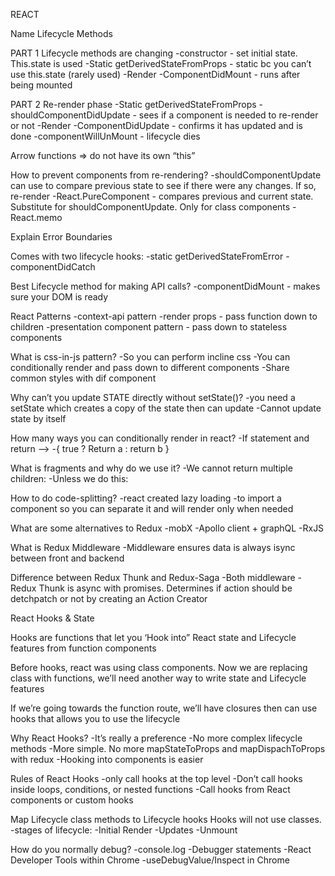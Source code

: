 REACT

Name Lifecycle Methods

PART 1
Lifecycle methods are changing
-constructor - set initial state. This.state is used
-Static getDerivedStateFromProps - static bc you can’t use this.state (rarely used)
-Render
-ComponentDidMount - runs after being mounted

PART 2
Re-render phase
-Static getDerivedStateFromProps
-shouldComponentDidUpdate - sees if a component is needed to re-render or not
-Render
-ComponentDidUpdate - confirms it has updated and is done
-componentWillUnMount - lifecycle dies

Arrow functions => do not have its own “this”

How to prevent components from re-rendering?
-shouldComponentUpdate can use to compare previous state to see if there were any changes. If so, re-render
-React.PureComponent - compares previous and current state. Substitute for shouldComponentUpdate. Only for class components
-React.memo

Explain Error Boundaries
<!-- <ErorrBoundaryComp>
	<MyComponent />
</ErorrBoundaryComp> -->

Comes with two lifecycle hooks:
-static getDerivedStateFromError
-componentDidCatch

Best Lifecycle method for making API calls?
-componentDidMount - makes sure your DOM is ready


React Patterns
-context-api pattern
-render props - pass function down to children
-presentation component pattern - pass down to stateless components

What is css-in-js pattern?
-So you can perform incline css
-You can conditionally render and pass down to different components
-Share common styles with dif component


Why can’t you update STATE directly without setState()?
-you need a setState which creates a copy of the state then can update
-Cannot update state by itself

How many ways you can conditionally render in react?
-If statement and return  -->
-{ true ? Return a : return b }

What is fragments and why do we use it?
-We cannot return multiple children:
    <!-- - render(){ return(  <child A />  <child B />  <child C /> )} -->
-Unless we do this:
    <!-- - render(){ <React.Fragment> return(  <child A />  <child B />  <child C /> </ React.Fragment> )} -->

How to do code-splitting?
-react created lazy loading
-to import a component so you can separate it and will render only when needed

What are some alternatives to Redux
-mobX
-Apollo client + graphQL
-RxJS

What is Redux Middleware
-Middleware ensures data is always isync between front and backend

Difference between Redux Thunk and Redux-Saga
-Both middleware
-Redux Thunk is async with promises. Determines if action should be detchpatch or not by creating an Action Creator

React Hooks & State

Hooks are functions that let you ‘Hook into” React state and Lifecycle features from function components

Before hooks, react was using class components. Now we are replacing class with functions, we’ll need another way to write state and Lifecycle features

If we’re going towards the function route, we’ll have closures then can use hooks that allows you to use the lifecycle

Why React Hooks?
-It’s really a preference
-No more complex lifecycle methods
-More simple. No more mapStateToProps and mapDispachToProps with redux
-Hooking into components is easier


Rules of React Hooks
-only call hooks at the top level
-Don’t call hooks inside loops, conditions, or nested functions
-Call hooks from React components or custom hooks


Map Lifecycle class methods to Lifecycle hooks
Hooks will not use classes.
-stages of lifecycle:
	-Initial Render
	-Updates
	-Unmount

How do you normally debug?
-console.log
-Debugger statements
-React Developer Tools within Chrome
-useDebugValue/Inspect in Chrome
